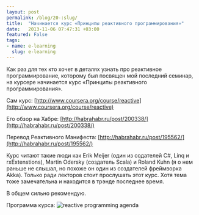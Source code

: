 ```yaml
---
layout: post
permalink: /blog/20-:slug/
title:  "Начинается курс «Принципы реактивного программирования»"
date:   2013-11-06 07:47:31 +03:00
featured: False
tags: 
- name: e-learning
  slug: e-learning
---
```

Как раз для тех кто хочет в деталях узнать про реактивное программирование, которому был посвящен мой последний семинар, на курсере начинается курс «Принципы реактивного программирования».

Сам курс: [http://www.coursera.org/course/reactive](http://www.coursera.org/course/reactive)

Его обзор на Хабре: [http://habrahabr.ru/post/200338/](http://habrahabr.ru/post/200338/)

Перевод Реактивного Манифеста: [http://habrahabr.ru/post/195562/](http://habrahabr.ru/post/195562/)<!--more-->


Курс читают такие люди как Erik Meijer (один из содателей C#, Linq и rxExtenstions), Martin Odersky (создатель Scala) и Roland Kuhn (я о нем раньше не слышал, но похоже он один из создателей фреймворка Akka).
Только ради лекторов стоит прослушать этот курс. Хотя тема тоже замечательна и находится в трэнде последнее время.

В общем сильно рекомендую.

Программа курса:
![reactive programming agenda](https://dl.dropboxusercontent.com/u/15949847/Blog/021_reactive_programming_agenda.PNG)
